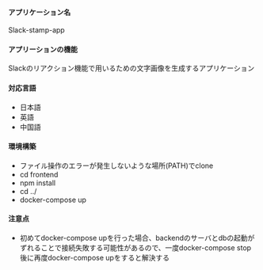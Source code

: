 #### アプリケーション名

Slack-stamp-app

#### アプリーションの機能

Slackのリアクション機能で用いるための文字画像を生成するアプリケーション

#### 対応言語

- 日本語
- 英語
- 中国語

#### 環境構築

- ファイル操作のエラーが発生しないような場所(PATH)でclone
- cd frontend
- npm install
- cd ../
- docker-compose up

#### 注意点

 - 初めてdocker-compose upを行った場合、backendのサーバとdbの起動がずれることで接続失敗する可能性があるので、一度docker-compose stop後に再度docker-compose upをすると解決する
